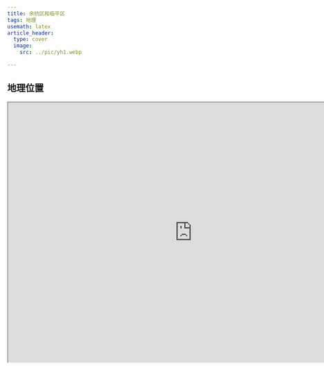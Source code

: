 ```yaml
---
title: 余杭区和临平区
tags: 地理
usemath: latex
article_header:
  type: cover
  image: 
    src: ../pic/yh1.webp

---
```


## 地理位置

<iframe width="850" height="600" src="https://map.baidu.com/search/%E4%BD%99%E6%9D%AD%E5%8C%BA/@13342476.378337469,3529104.575,11.49z?querytype=s&da_src=shareurl&wd=%E4%BD%99%E6%9D%AD%E5%8C%BA&c=179&src=0&pn=0&sug=0&l=12&b=(13346027.346571669,3507816.576714164;13429483.346571669,3563176.576714164)&from=webmap&biz_forward=%7B%22scaler%22:2,%22styles%22:%22pl%22%7D&device_ratio=2" />

![](https://panda-ghost.github.io/pic/yh2.jpg)

余杭区，隶属于浙江省杭州市，地处于杭州市西、北部，东临京杭大运河，西倚天目山，南濒钱塘江，中贯东苕溪，东与拱墅区、西湖区接壤，东北与临平区相连，西与临安区为邻，西南与富阳区相接，北与德清县毗连，西北与安吉县相交，总面积940平方千米。



## 历史

从余杭境内吴家埠、荀山、小古城等遗迹的发掘表明，早在7000年-6000年以前的[马家浜文化](https://baike.baidu.com/item/%E9%A9%AC%E5%AE%B6%E6%B5%9C%E6%96%87%E5%8C%96/2953428?fromModule=lemma_inlink)时期，已有先民在此生息繁衍。

[良渚文化（中国长江下游地区的史前文明之一）_百度百科 (baidu.com)](https://baike.baidu.com/item/%E8%89%AF%E6%B8%9A%E6%96%87%E5%8C%96/111653)